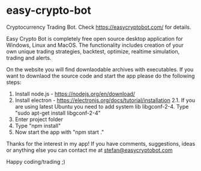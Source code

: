 # easy-crypto-bot
Cryptocurrency Trading Bot. Check https://easycryptobot.com/ for details.

Easy Crypto Bot is completely free open source desktop application for Windows, Linux and MacOS.
The functionality includes creation of your own unique trading strategies, backtest, optimize, realtime simulation, trading and alerts.

On the website you will find downlaodable archives with executables.
If you want to downlaod the source code and start the app please do the following steps:
1. Install node.js - https://nodejs.org/en/download/
2. Install electron - https://electronjs.org/docs/tutorial/installation
2.1. If you are using latest Ubuntu you need to add system lib libgconf-2-4. Type "sudo apt-get install libgconf-2-4"
3. Enter project folder
4. Type "npm install"
5. Now start the app with "npm start ."

Thanks for the interest in my app! If you have comments, suggestions, ideas or anything else you can contact me at stefan@easycryptobot.com

Happy coding/trading ;)

